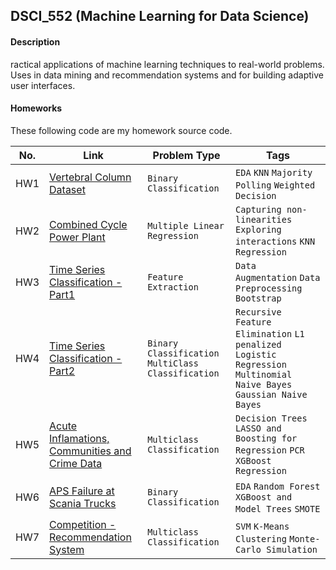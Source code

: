 ## DSCI_552 (Machine Learning for Data Science)

#### Description
ractical applications of machine learning techniques to real-world problems. Uses in data mining and recommendation systems and for building adaptive user interfaces.


#### Homeworks
These following code are my homework source code.

|No.|    Link    |   Problem Type  | Tags | 
|---|------------|------------------|-------|
|HW1|[Vertebral Column Dataset](https://github.com/Shruti8196/Machine_Learning/tree/master/Homework1)|`Binary Classification`|`EDA` `KNN` `Majority Polling` `Weighted Decision`|
|HW2|[Combined Cycle Power Plant](https://github.com/Shruti8196/Machine_Learning/blob/master/Homework2)|`Multiple Linear Regression`|`Capturing non-linearities` `Exploring interactions` `KNN Regression`|
|HW3|[Time Series Classification - Part1](https://github.com/Shruti8196/Machine_Learning/blob/master/Homework3)|`Feature Extraction`|`Data Augmentation` `Data Preprocessing` `Bootstrap`|
|HW4|[Time Series Classification - Part2](https://github.com/Shruti8196/Machine_Learning/tree/master/Homework4)|`Binary Classification` `MultiClass Classification`|`Recursive Feature Elimination` `L1 penalized Logistic Regression` `Multinomial Naive Bayes` `Gaussian Naive Bayes`|
|HW5|[Acute Inflamations, Communities and Crime Data](https://github.com/Shruti8196/Machine_Learning/tree/master/Homework5)|`Multiclass Classification`|`Decision Trees` `LASSO and Boosting for Regression` `PCR` `XGBoost Regression`|
|HW6|[APS Failure at Scania Trucks](https://github.com/Shruti8196/Machine_Learning/tree/master/Homework6)|`Binary Classification`|`EDA` `Random Forest` `XGBoost and Model Trees` `SMOTE`|
|HW7|[Competition - Recommendation System](https://github.com/Shruti8196/Machine_Learning/tree/master/Homework7)|`Multiclass Classification`|`SVM`  `K-Means Clustering` `Monte-Carlo Simulation`|
